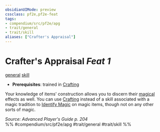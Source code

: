 ```yaml
---
obsidianUIMode: preview
cssclass: pf2e,pf2e-feat
tags:
- compendium/src/pf2e/apg
- trait/general
- trait/skill
aliases: ["Crafter's Appraisal"]
---
```

# Crafter's Appraisal  *Feat 1*  
[general](/rules/traits/general.md)  [skill](/rules/traits/skill.md)  

- **Prerequisites**: trained in [Crafting](/compendium/skills.md#Crafting)

Your knowledge of items' construction allows you to discern their [magical](/rules/traits/magical.md) effects as well. You can use [Crafting](/compendium/skills.md#Crafting) instead of a skill associated with a magic tradition to [Identify Magic](/rules/actions/identify-magic.md) on magic items, though not on any other sorts of magic.

*Source: Advanced Player's Guide p. 204*  
%% #compendium/src/pf2e/apg #trait/general #trait/skill %%